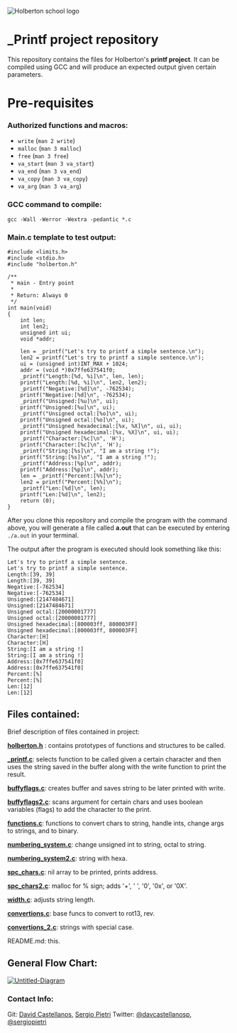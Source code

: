 ﻿![Holberton school logo](https://secure.meetupstatic.com/photos/event/b/c/5/6/highres_475548214.jpeg)
# _Printf project repository

This repository contains the files for Holberton's **printf project**. It can be compiled using GCC and will produce an expected output given certain parameters.

# Pre-requisites

### Authorized functions and macros:
-   `write`  (`man 2 write`)
-   `malloc`  (`man 3 malloc`)
-   `free`  (`man 3 free`)
-   `va_start`  (`man 3 va_start`)
-   `va_end`  (`man 3 va_end`)
-   `va_copy`  (`man 3 va_copy`)
-   `va_arg`  (`man 3 va_arg`)

### GCC command to compile:
```
gcc -Wall -Werror -Wextra -pedantic *.c
```

### Main.c template to test output:
```
#include <limits.h>
#include <stdio.h>
#include "holberton.h"

/**
 * main - Entry point
 *
 * Return: Always 0
 */
int main(void)
{
    int len;
    int len2;
    unsigned int ui;
    void *addr;

    len = _printf("Let's try to printf a simple sentence.\n");
    len2 = printf("Let's try to printf a simple sentence.\n");
    ui = (unsigned int)INT_MAX + 1024;
    addr = (void *)0x7ffe637541f0;
    _printf("Length:[%d, %i]\n", len, len);
    printf("Length:[%d, %i]\n", len2, len2);
    _printf("Negative:[%d]\n", -762534);
    printf("Negative:[%d]\n", -762534);
    _printf("Unsigned:[%u]\n", ui);
    printf("Unsigned:[%u]\n", ui);
    _printf("Unsigned octal:[%o]\n", ui);
    printf("Unsigned octal:[%o]\n", ui);
    _printf("Unsigned hexadecimal:[%x, %X]\n", ui, ui);
    printf("Unsigned hexadecimal:[%x, %X]\n", ui, ui);
    _printf("Character:[%c]\n", 'H');
    printf("Character:[%c]\n", 'H');
    _printf("String:[%s]\n", "I am a string !");
    printf("String:[%s]\n", "I am a string !");
    _printf("Address:[%p]\n", addr);
    printf("Address:[%p]\n", addr);
    len = _printf("Percent:[%%]\n");
    len2 = printf("Percent:[%%]\n");
    _printf("Len:[%d]\n", len);
    printf("Len:[%d]\n", len2);
    return (0);
}
```

After you clone this repository and compile the program with the command above, you will generate a file called **a.out** that can be executed by entering  ```./a.out``` in your terminal.

The output after the program is executed should look something like this:
```
Let's try to printf a simple sentence.
Let's try to printf a simple sentence.
Length:[39, 39]
Length:[39, 39]
Negative:[-762534]
Negative:[-762534]
Unsigned:[2147484671]
Unsigned:[2147484671]
Unsigned octal:[20000001777]
Unsigned octal:[20000001777]
Unsigned hexadecimal:[800003ff, 800003FF]
Unsigned hexadecimal:[800003ff, 800003FF]
Character:[H]
Character:[H]
String:[I am a string !]
String:[I am a string !]
Address:[0x7ffe637541f0]
Address:[0x7ffe637541f0]
Percent:[%]
Percent:[%]
Len:[12]
Len:[12]
```

## Files contained:

Brief description of files contained in project:

[**holberton.h**](./holberton.h) : contains prototypes of functions and structures to be called.

[**_printf.c**](./_printf.c): selects function to be called given a certain character and then uses the string saved in the buffer along with the write function to print the result. 

[**buffyflags.c**](./buffyflags.c):  creates buffer and saves string to be later printed with write.

[**buffyflags2.c**](./buffyflags2.c): scans argument for certain chars and uses boolean variables (flags) to add the character to the print.

[**functions.c**](./functions.c): functions to convert chars to string, handle ints, change args to strings, and to binary.

[**numbering_system.c**](./numbering_system.c): change unsigned int to string, octal to string.

[**numbering_system2.c**](./numbering_system2.c): string with hexa.

[**spc_chars.c**](./spc_chars.c): nil array to be printed, prints address.

[**spc_chars2.c**](./spc_chars.c): malloc for % sign; adds '+', '  ', '0', '0x', or '0X'.

[**width.c**](./width.c): adjusts string length.

[**convertions.c**](./convertions.c):  base funcs to convert to rot13, rev.

[**convertions_2.c**](./convertions_2.c):  strings with special case.

README.md: this.

## General Flow Chart:

<a href="https://ibb.co/QpnwmV3"><img src="https://i.ibb.co/mbtWzKV/Untitled-Diagram.png" alt="Untitled-Diagram" border="0"></a>

### Contact Info:
Git: [David Castellanos](https://github.com/davidcastellanos), [Sergio Pietri](https://github.com/Virteip)
Twitter: [@davcastellanosp](https://twitter.com/davcastellanosp), [@sergiopietri](https://twitter.com/sergiopietri)
